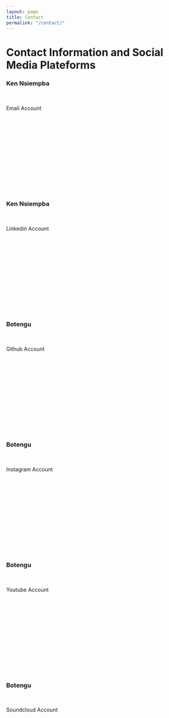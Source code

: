 ```yaml
---
layout: page
title: Contact
permalink: "/contact/"
---
```



<link rel="stylesheet" href="https://cdnjs.cloudflare.com/ajax/libs/font-awesome/4.7.0/css/font-awesome.min.css">
<link rel="stylesheet" href="https://www.w3schools.com/w3css/4/w3.css">
<link rel="stylesheet" href="https://www.w3schools.com/lib/w3-theme-black.css">


<!-- Add font awesome icons -->
<div class="w3-container w3-center">
  <h1>Contact Information and Social Media Plateforms</h1>
</div>

<div class="row "  style="margin-top:20px">
    <div class="w3-third">
    <div class="w3-card w3-container w3-center " style="min-height:300px">
    <h3 >Ken Nsiempba</h3><br>
    <a href="mailto:kmnsiemp@uwaterloo.ca" target="_blank">
    <i class="fa fa-envelope-o big" style="font-size:120px"></i>
    </a>
    <p>Email Account</p>
    </div>
    </div>
    <div class="w3-third">
    <div class="w3-card w3-container w3-center " style="min-height:300px">
    <h3>Ken Nsiempba</h3><br>
    <a href="https://linkedin.com/in/ken-nsiempba-a7870348/"  target="_blank">
    <i class="fa fa-linkedin big" style="font-size:120px"></i>
    </a>
    <p>Linkedin Account</p>
    </div>
    </div>
    <div class="w3-third">
    <div class="w3-card w3-container w3-center" style="min-height:300px">
    <h3>Botengu</h3><br>
    <a href="https://github.com/godjenka" target="_blank">
    <i class="fa fa-github big" style="font-size:120px"></i>
    </a>
    <p>Github Account</p>
    </div>
    </div>
    <div class="w3-third">
    <div class="w3-card w3-container w3-center " style="min-height:300px">
    <h3>Botengu</h3><br>
    <a href="https://www.instagram.com/b.o.t.e.n.g.u/" target="_blank">
    <i class="fa fa-instagram big" style="font-size:120px"></i>
    </a>
    <p>Instagram Account</p>
    </div>
    </div>
    <div class="w3-third">
    <div class="w3-card w3-container w3-center" style="min-height:300px">
    <h3>Botengu</h3><br>
    <a href="https://www.youtube.com/channel/UCWu0JNZkq7wx1_tgDcctbuQ" target="_blank">
    <i class="fa fa-youtube big" style="font-size:120px"></i>
    </a>
    <p>Youtube Account</p>
    </div>
    </div>
    <div class="w3-third">
    <div class="w3-card w3-container w3-center" style="min-height:300px">
    <h3>Botengu</h3><br>
    <a href="https://soundcloud.com/user-806197423" target="_blank">
    <i class="fa fa-soundcloud big" style="font-size:120px"></i>
    </a>
    <p>Soundcloud Account</p>
    </div>
    </div>
</div>
